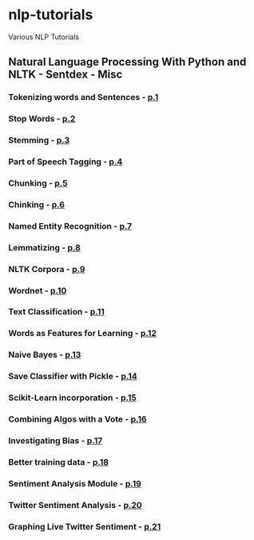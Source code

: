 # nlp-tutorials
Various NLP Tutorials
## Natural Language Processing With Python and NLTK - Sentdex - Misc
### Tokenizing words and Sentences - [p.1](nlp_with_python_and_nltk/p1.py)
### Stop Words - [p.2](nlp_with_python_and_nltk/p2.py)
### Stemming -  [p.3](nlp_with_python_and_nltk/p3.py)
### Part of Speech Tagging - [p.4](nlp_with_python_and_nltk/p4.py)
### Chunking - [p.5](nlp_with_python_and_nltk/p5.py)
### Chinking - [p.6](nlp_with_python_and_nltk/p6.py)
### Named Entity Recognition - [p.7](nlp_with_python_and_nltk/p7.py)
### Lemmatizing - [p.8](nlp_with_python_and_nltk/p8.py)
### NLTK Corpora - [p.9](nlp_with_python_and_nltk/p9.py)
### Wordnet - [p.10](nlp_with_python_and_nltk/p10.py)
### Text Classification - [p.11](nlp_with_python_and_nltk/p11.py)
### Words as Features for Learning - [p.12](nlp_with_python_and_nltk/p12.py)
### Naive Bayes - [p.13](nlp_with_python_and_nltk/p13.py)
### Save Classifier with Pickle - [p.14](nlp_with_python_and_nltk/p14.py)
### Scikit-Learn incorporation - [p.15](nlp_with_python_and_nltk/p15.py)
### Combining Algos with a Vote - [p.16](nlp_with_python_and_nltk/p16.py)
### Investigating Bias - [p.17](nlp_with_python_and_nltk/p17.py)
### Better training data - [p.18](nlp_with_python_and_nltk/p18.py)
### Sentiment Analysis Module - [p.19](nlp_with_python_and_nltk/p19.py)
### Twitter Sentiment Analysis - [p.20](nlp_with_python_and_nltk/p20.py)
### Graphing Live Twitter Sentiment - [p.21](nlp_with_python_and_nltk/p21.py)
